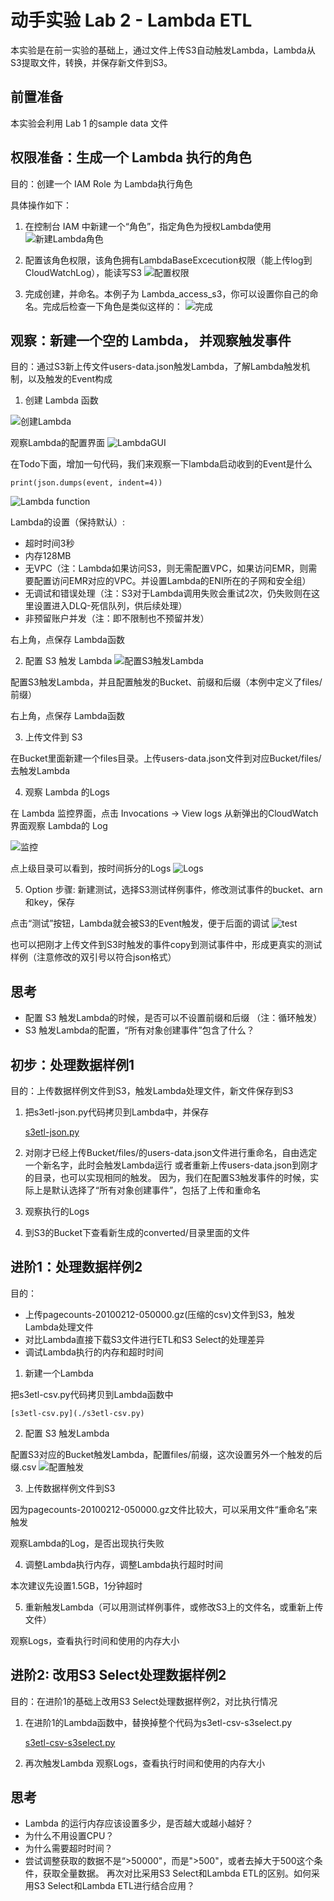 # 动手实验 Lab 2 - Lambda ETL

本实验是在前一实验的基础上，通过文件上传S3自动触发Lambda，Lambda从S3提取文件，转换，并保存新文件到S3。

## 前置准备

本实验会利用 Lab 1 的sample data 文件

## 权限准备：生成一个 Lambda 执行的角色

目的：创建一个 IAM Role 为 Lambda执行角色

具体操作如下：
1. 在控制台 IAM 中新建一个“角色”，指定角色为授权Lambda使用
![新建Lambda角色](./img/img1.png)

2. 配置该角色权限，该角色拥有LambdaBaseExcecution权限（能上传log到CloudWatchLog），能读写S3
![配置权限](./img/img2.png)

3. 完成创建，并命名。本例子为 Lambda_access_s3，你可以设置你自己的命名。完成后检查一下角色是类似这样的：
![完成](./img/img3.png)


## 观察：新建一个空的 Lambda， 并观察触发事件

目的：通过S3新上传文件users-data.json触发Lambda，了解Lambda触发机制，以及触发的Event构成

1. 创建 Lambda 函数

![创建Lambda](./img/img4.png)

观察Lambda的配置界面
![LambdaGUI](./img/img-gui.png)

在Todo下面，增加一句代码，我们来观察一下lambda启动收到的Event是什么

    print(json.dumps(event, indent=4))

![Lambda function](./img/img7.png)

Lambda的设置（保持默认）:
* 超时时间3秒
* 内存128MB
* 无VPC（注：Lambda如果访问S3，则无需配置VPC，如果访问EMR，则需要配置访问EMR对应的VPC。并设置Lambda的ENI所在的子网和安全组）
* 无调试和错误处理（注：S3对于Lambda调用失败会重试2次，仍失败则在这里设置进入DLQ-死信队列，供后续处理）
* 非预留账户并发（注：即不限制也不预留并发）

右上角，点保存 Lambda函数

2. 配置 S3 触发 Lambda
![配置S3触发Lambda](./img/img5.png)

配置S3触发Lambda，并且配置触发的Bucket、前缀和后缀（本例中定义了files/前缀）

右上角，点保存 Lambda函数

3. 上传文件到 S3

在Bucket里面新建一个files目录。上传users-data.json文件到对应Bucket/files/ 去触发Lambda

4. 观察 Lambda 的Logs

在 Lambda 监控界面，点击 Invocations -> View logs 从新弹出的CloudWatch界面观察 Lambda的 Log

![监控](./img/img6.png)

点上级目录可以看到，按时间拆分的Logs
![Logs](./img/img8.png)

5. Option 步骤:
新建测试，选择S3测试样例事件，修改测试事件的bucket、arn和key，保存

点击“测试”按钮，Lambda就会被S3的Event触发，便于后面的调试
![test](./img/img9.png)

也可以把刚才上传文件到S3时触发的事件copy到测试事件中，形成更真实的测试样例（注意修改的双引号以符合json格式）

## 思考

* 配置 S3 触发Lambda的时候，是否可以不设置前缀和后缀 （注：循环触发）
* S3 触发Lambda的配置，“所有对象创建事件”包含了什么？

## 初步：处理数据样例1

目的：上传数据样例文件到S3，触发Lambda处理文件，新文件保存到S3

1. 把s3etl-json.py代码拷贝到Lambda中，并保存

    [s3etl-json.py](./s3etl-json.py)

2. 对刚才已经上传Bucket/files/的users-data.json文件进行重命名，自由选定一个新名字，此时会触发Lambda运行
或者重新上传users-data.json到刚才的目录，也可以实现相同的触发。
因为，我们在配置S3触发事件的时候，实际上是默认选择了“所有对象创建事件”，包括了上传和重命名

3. 观察执行的Logs

4. 到S3的Bucket下查看新生成的converted/目录里面的文件

## 进阶1：处理数据样例2

目的：
* 上传pagecounts-20100212-050000.gz(压缩的csv)文件到S3，触发Lambda处理文件
* 对比Lambda直接下载S3文件进行ETL和S3 Select的处理差异
* 调试Lambda执行的内存和超时时间

1. 新建一个Lambda

把s3etl-csv.py代码拷贝到Lambda函数中

    [s3etl-csv.py](./s3etl-csv.py)

2. 配置 S3 触发Lambda

配置S3对应的Bucket触发Lambda，配置files/前缀，这次设置另外一个触发的后缀.csv
![配置触发](./img/imga.png)

3. 上传数据样例文件到S3

因为pagecounts-20100212-050000.gz文件比较大，可以采用文件“重命名”来触发

观察Lambda的Log，是否出现执行失败

4. 调整Lambda执行内存，调整Lambda执行超时时间

本次建议先设置1.5GB，1分钟超时

5. 重新触发Lambda（可以用测试样例事件，或修改S3上的文件名，或重新上传文件）

观察Logs，查看执行时间和使用的内存大小

## 进阶2: 改用S3 Select处理数据样例2

目的：在进阶1的基础上改用S3 Select处理数据样例2，对比执行情况

1. 在进阶1的Lambda函数中，替换掉整个代码为s3etl-csv-s3select.py

    [s3etl-csv-s3select.py](./s3etl-csv-s3select.py)

2. 再次触发Lambda
观察Logs，查看执行时间和使用的内存大小

## 思考

* Lambda 的运行内存应该设置多少，是否越大或越小越好？
* 为什么不用设置CPU？
* 为什么需要超时时间？
* 尝试调整获取的数据不是“>50000"，而是">500"，或者去掉大于500这个条件，获取全量数据。
再次对比采用S3 Select和Lambda ETL的区别。如何采用S3 Select和Lambda ETL进行结合应用？

